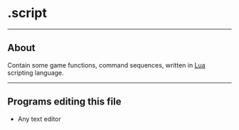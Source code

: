 # .script

___

## About

Contain some game functions, command sequences, written in [Lua](../../../terminology/coding/lua.md) scripting language.

___

## Programs editing this file

- Any text editor
